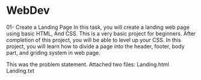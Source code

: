 # WebDev

01- Create a Landing Page In this task, you will create a landing web page using basic HTML, And CSS. This is a
very basic project for beginners. After
completion of this project, you will be able
to level up your CSS. In this project, you will
learn how to divide a page into the header,
footer, body part, and griding system in
web page.


This was the problem statement.
Attached two files:
              Landing.html
              Landing.txt
